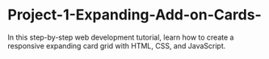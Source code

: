 # Project-1-Expanding-Add-on-Cards-
In this step-by-step web development tutorial, learn how to create a responsive expanding card grid with HTML, CSS, and JavaScript.
